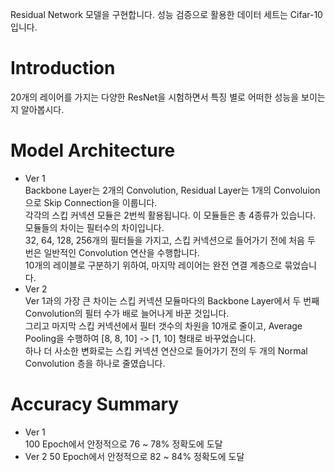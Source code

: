 Residual Network 모델을 구현합니다. 성능 검증으로 활용한 데이터 세트는 Cifar-10 입니다.  
  
# Introduction  
20개의 레이어를 가지는 다양한 ResNet을 시험하면서 특징 별로 어떠한 성능을 보이는지 알아봅시다.  
  
# Model Architecture  
- Ver 1  
Backbone Layer는 2개의 Convolution, Residual Layer는 1개의 Convoluion으로 Skip Connection을 이룹니다.  
각각의 스킵 커넥션 모듈은 2번씩 활용됩니다. 이 모듈들은 총 4종류가 있습니다. 모듈들의 차이는 필터수의 차이입니다.  
32, 64, 128, 256개의 필터들을 가지고, 스킵 커넥션으로 들어가기 전에 처음 두 번은 일반적인 Convolution 연산을 수행합니다.  
10개의 레이블로 구분하기 위하여, 마지막 레이어는 완전 연결 계층으로 묶었습니다.  
- Ver 2  
Ver 1과의 가장 큰 차이는 스킵 커넥션 모듈마다의 Backbone Layer에서 두 번째 Convolution의 필터 수가 배로 늘어나게 바꾼 것입니다.  
그리고 마지막 스킵 커넥션에서 필터 갯수의 차원을 10개로 줄이고, Average Pooling을 수행하여 [8, 8, 10] -> [1, 10] 형태로 바꾸었습니다.  
하나 더 사소한 변화로는 스킵 커넥션 연산으로 들어가기 전의 두 개의 Normal Convolution 층을 하나로 줄였습니다.  
  
# Accuracy Summary  
- Ver 1  
100 Epoch에서 안정적으로 76 ~ 78% 정확도에 도달  
- Ver 2
50 Epoch에서 안정적으로 82 ~ 84% 정확도에 도달  
